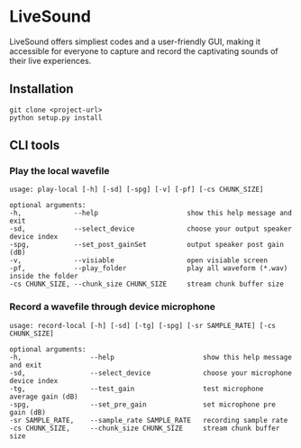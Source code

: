 # LiveSound

LiveSound offers simpliest codes and a user-friendly GUI, making it accessible for everyone to capture and record the captivating sounds of their live experiences.

## Installation

    git clone <project-url>
    python setup.py install


## CLI tools

### Play the local wavefile  

    usage: play-local [-h] [-sd] [-spg] [-v] [-pf] [-cs CHUNK_SIZE]

    optional arguments:
    -h,             --help                      show this help message and exit
    -sd,            --select_device             choose your output speaker device index
    -spg,           --set_post_gainSet          output speaker post gain (dB)
    -v,             --visiable                  open visiable screen
    -pf,            --play_folder               play all waveform (*.wav) inside the folder
    -cs CHUNK_SIZE, --chunk_size CHUNK_SIZE     stream chunk buffer size


### Record a wavefile through device microphone

    usage: record-local [-h] [-sd] [-tg] [-spg] [-sr SAMPLE_RATE] [-cs CHUNK_SIZE]

    optional arguments:
    -h,                 --help                      show this help message and exit
    -sd,                --select_device             choose your microphone device index
    -tg,                --test_gain                 test microphone average gain (dB)
    -spg,               --set_pre_gain              set microphone pre gain (dB)
    -sr SAMPLE_RATE,    --sample_rate SAMPLE_RATE   recording sample rate
    -cs CHUNK_SIZE,     --chunk_size CHUNK_SIZE     stream chunk buffer size